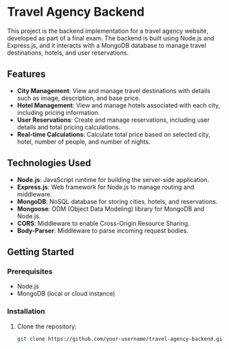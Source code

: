 # Travel Agency Backend

This project is the backend implementation for a travel agency website, developed as part of a final exam. The backend is built using Node.js and Express.js, and it interacts with a MongoDB database to manage travel destinations, hotels, and user reservations.

## Features

- **City Management**: View and manage travel destinations with details such as image, description, and base price.
- **Hotel Management**: View and manage hotels associated with each city, including pricing information.
- **User Reservations**: Create and manage reservations, including user details and total pricing calculations.
- **Real-time Calculations**: Calculate total price based on selected city, hotel, number of people, and number of nights.

## Technologies Used

- **Node.js**: JavaScript runtime for building the server-side application.
- **Express.js**: Web framework for Node.js to manage routing and middleware.
- **MongoDB**: NoSQL database for storing cities, hotels, and reservations.
- **Mongoose**: ODM (Object Data Modeling) library for MongoDB and Node.js.
- **CORS**: Middleware to enable Cross-Origin Resource Sharing.
- **Body-Parser**: Middleware to parse incoming request bodies.

## Getting Started

### Prerequisites

- Node.js
- MongoDB (local or cloud instance)

### Installation

1. Clone the repository:
   ```bash
   git clone https://github.com/your-username/travel-agency-backend.git
